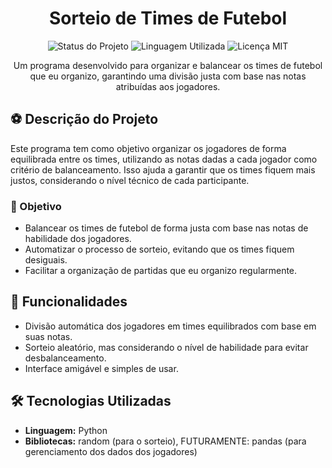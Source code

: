 <h1 align="center">Sorteio de Times de Futebol</h1>

<p align="center">
  <img src="https://img.shields.io/badge/Status-Concluído-brightgreen" alt="Status do Projeto">
  <img src="https://img.shields.io/badge/Linguagem-Python-blue" alt="Linguagem Utilizada">
  <img src="https://img.shields.io/badge/Licença-MIT-green.svg" alt="Licença MIT">
</p>

<p align="center">
  Um programa desenvolvido para organizar e balancear os times de futebol que eu organizo, garantindo uma divisão justa com base nas notas atribuídas aos jogadores.
</p>

<h2>⚽ Descrição do Projeto</h2>

<p>Este programa tem como objetivo organizar os jogadores de forma equilibrada entre os times, utilizando as notas dadas a cada jogador como critério de balanceamento. Isso ajuda a garantir que os times fiquem mais justos, considerando o nível técnico de cada participante.</p>

<h3>🎯 Objetivo</h3>

<ul>
  <li>Balancear os times de futebol de forma justa com base nas notas de habilidade dos jogadores.</li>
  <li>Automatizar o processo de sorteio, evitando que os times fiquem desiguais.</li>
  <li>Facilitar a organização de partidas que eu organizo regularmente.</li>
</ul>

<h2>🚀 Funcionalidades</h2>

<ul>
  <li>Divisão automática dos jogadores em times equilibrados com base em suas notas.</li>
  <li>Sorteio aleatório, mas considerando o nível de habilidade para evitar desbalanceamento.</li>
  <li>Interface amigável e simples de usar.</li>
</ul>

<h2>🛠️ Tecnologias Utilizadas</h2>

<ul>
  <li><strong>Linguagem:</strong> Python</li>
  <li><strong>Bibliotecas:</strong> random (para o sorteio), FUTURAMENTE: pandas (para gerenciamento dos dados dos jogadores)</li>
</ul>


